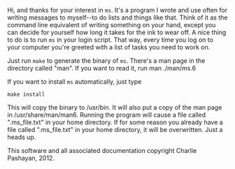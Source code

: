 Hi, and thanks for your interest in `ms`.  It's a program I wrote and use often for writing messages to myself--to do lists and things like that.  Think of it as the command line equivalent of writing something on your hand, except you can decide for yourself how long it takes for the ink to wear off.  A nice thing to do is to run `ms` in your login script.  That way, every time you log on to your computer you're greeted with a list of tasks you need to work on.

Just run `make` to generate the binary of `ms`.  There's a man page in the directory called "man".  If you want to read it, run 
    man ./man/ms.6

If you want to install `ms` automatically, just type 

    make install  

This will copy the binary to /usr/bin.  It will also put a copy of the man page in /usr/share/man/man6.  Running the program will cause a file called ".ms_file.txt" in your home directory.  If for some reason you already have a file called ".ms_file.txt" in your home directory, it will be overwritten.  Just a heads up.

This software and all associated documentation copyright Charlie Pashayan, 2012.
